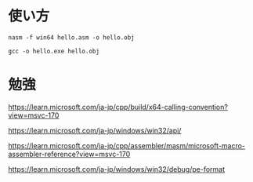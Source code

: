 # 使い方

``` nasm -f win64 hello.asm -o hello.obj ```

``` gcc -o hello.exe hello.obj ```

# 勉強

https://learn.microsoft.com/ja-jp/cpp/build/x64-calling-convention?view=msvc-170

https://learn.microsoft.com/ja-jp/windows/win32/api/

https://learn.microsoft.com/ja-jp/cpp/assembler/masm/microsoft-macro-assembler-reference?view=msvc-170

https://learn.microsoft.com/ja-jp/windows/win32/debug/pe-format